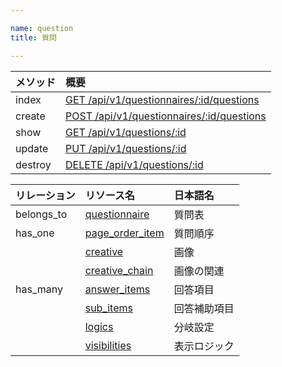 ```yaml
---

name: question
title: 質問

---
```


|メソッド|概要|
|:---|:---|
|index|[GET /api/v1/questionnaires/:id/questions](#question_index)|
|create|[POST /api/v1/questionnaires/:id/questions](#question_create)|
|show|[GET /api/v1/questions/:id](#question_show)|
|update|[PUT /api/v1/questions/:id](#question_update)|
|destroy|[DELETE /api/v1/questions/:id](#question_delete)|

|リレーション|リソース名|日本語名|
|:---|:---|:---|
|belongs_to|[questionnaire](#questionnaire)|質問表|
|has_one|[page_order_item](#page_order_item)|質問順序|
||[creative](#creative)|画像|
||[creative_chain](#creative_chain)|画像の関連|
|has_many|[answer_items](#answer_item)|回答項目|
||[sub_items](#sub_item)|回答補助項目|
||[logics](#logic)|分岐設定|
||[visibilities](#visibility)|表示ロジック|


